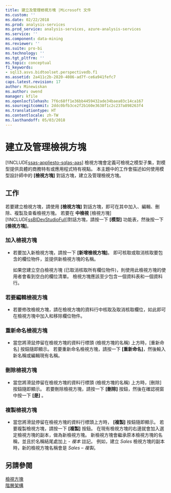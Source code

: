 ```yaml
---
title: 建立及管理檢視方塊 |Microsoft 文件
ms.custom: ''
ms.date: 02/22/2018
ms.prod: analysis-services
ms.prod_service: analysis-services, azure-analysis-services
ms.service: ''
ms.component: data-mining
ms.reviewer: ''
ms.suite: pro-bi
ms.technology: ''
ms.tgt_pltfrm: ''
ms.topic: conceptual
f1_keywords:
- sql13.asvs.bidtoolset.perspectivedb.f1
ms.assetid: 2a411c2b-2820-4086-ad7f-ce6a941fefc7
caps.latest.revision: 17
author: Minewiskan
ms.author: owend
manager: kfile
ms.openlocfilehash: 7f6c68ff1e36bb4459432ade34baea03c14ca167
ms.sourcegitcommit: 2ddc0bfb3ce2f2b160e3638f1c2c237a898263f4
ms.translationtype: HT
ms.contentlocale: zh-TW
ms.lasthandoff: 05/03/2018
---
```

# <a name="create-and-manage-perspectives"></a>建立及管理檢視方塊 
[!INCLUDE[ssas-appliesto-sqlas-aas](../../includes/ssas-appliesto-sqlas-aas.md)]
  檢視方塊會定義可檢視之模型子集，對模型提供具體的商務特有或應用程式特有視點。 本主題中的工作會描述如何使用模型設計師中的 **[檢視方塊]** 對話方塊，建立及管理檢視方塊。  
  
## <a name="tasks"></a>工作  
 若要建立檢視方塊，請使用 **[檢視方塊]** 對話方塊，即可在其中加入、編輯、刪除、複製及查看檢視方塊。 若要在 **中檢視** [檢視方塊] [!INCLUDE[ssBIDevStudioFull](../../includes/ssbidevstudiofull-md.md)]對話方塊，請按一下 **[模型]** 功能表，然後按一下 **[檢視方塊]**。  
  
###  <a name="bkmk_add"></a> 加入檢視方塊  
  
-   若要加入新檢視方塊，請按一下 **[新增檢視方塊]**。 即可核取或取消核取要包含的欄位物件，並提供新檢視方塊的名稱。  
  
     如果您建立空白檢視方塊 (已取消核取所有欄位物件)，則使用此檢視方塊的使用者會看到空白的欄位清單。 檢視方塊應該至少包含一個資料表和一個資料行。  
  
###  <a name="bkmk_edit"></a> 若要編輯檢視方塊  
  
-   若要修改檢視方塊，請在檢視方塊的資料行中核取及取消核取欄位，如此即可在檢視方塊中加入和移除欄位物件。  
  
###  <a name="bkmk_rename"></a> 重新命名檢視方塊  
  
-   當您將滑鼠停留在檢視方塊的資料行標頭 (檢視方塊的名稱) 上方時，[重新命名] 按鈕隨即顯示。 若要重新命名檢視方塊，請按一下 **[重新命名]**，然後輸入新名稱或編輯現有名稱。  
  
###  <a name="bkmk_delete"></a> 刪除檢視方塊  
  
-   當您將滑鼠停留在檢視方塊的資料行標頭 (檢視方塊的名稱) 上方時，[刪除] 按鈕隨即顯示。 若要刪除檢視方塊，請按一下 **[刪除]** 按鈕，然後在確認視窗中按一下 **[是]** 。  
  
###  <a name="bkmk_copy"></a> 複製檢視方塊  
  
-   當您將滑鼠停留在檢視方塊的資料行標頭上方時， **[複製]** 按鈕隨即顯示。 若要複製檢視方塊，請按一下 **[複製]** 按鈕。 在現有檢視方塊的右邊就會加入選定檢視方塊的副本，做為新檢視方塊。 新檢視方塊會繼承原本檢視方塊的名稱，並且於名稱結尾處加上 *- 複本* 註記。 例如，建立 *Sales* 檢視方塊的副本時，新的檢視方塊名稱會是 *Sales – 複製*。  
  
## <a name="see-also"></a>另請參閱  
 [檢視方塊](../../analysis-services/tabular-models/perspectives-ssas-tabular.md)   
 [階層架構](../../analysis-services/tabular-models/hierarchies-ssas-tabular.md)  
  
  
